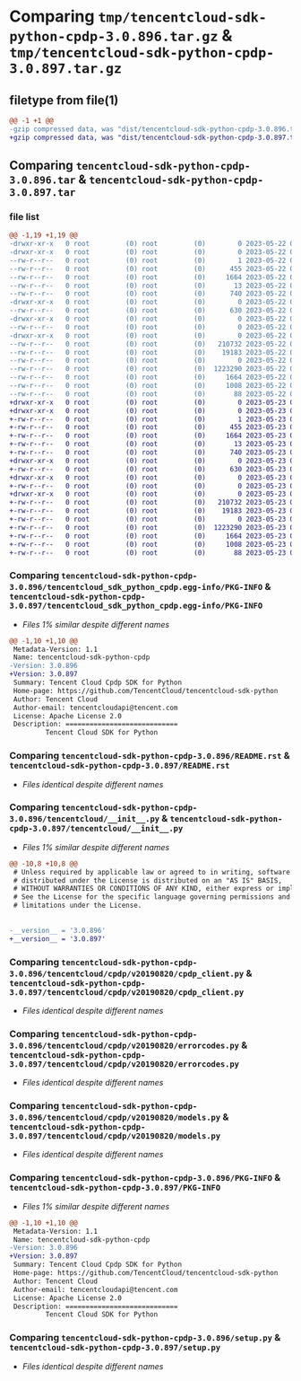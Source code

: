# Comparing `tmp/tencentcloud-sdk-python-cpdp-3.0.896.tar.gz` & `tmp/tencentcloud-sdk-python-cpdp-3.0.897.tar.gz`

## filetype from file(1)

```diff
@@ -1 +1 @@
-gzip compressed data, was "dist/tencentcloud-sdk-python-cpdp-3.0.896.tar", last modified: Mon May 22 00:19:36 2023, max compression
+gzip compressed data, was "dist/tencentcloud-sdk-python-cpdp-3.0.897.tar", last modified: Tue May 23 02:18:52 2023, max compression
```

## Comparing `tencentcloud-sdk-python-cpdp-3.0.896.tar` & `tencentcloud-sdk-python-cpdp-3.0.897.tar`

### file list

```diff
@@ -1,19 +1,19 @@
-drwxr-xr-x   0 root         (0) root         (0)        0 2023-05-22 00:19:36.000000 tencentcloud-sdk-python-cpdp-3.0.896/
-drwxr-xr-x   0 root         (0) root         (0)        0 2023-05-22 00:19:36.000000 tencentcloud-sdk-python-cpdp-3.0.896/tencentcloud_sdk_python_cpdp.egg-info/
--rw-r--r--   0 root         (0) root         (0)        1 2023-05-22 00:19:36.000000 tencentcloud-sdk-python-cpdp-3.0.896/tencentcloud_sdk_python_cpdp.egg-info/dependency_links.txt
--rw-r--r--   0 root         (0) root         (0)      455 2023-05-22 00:19:36.000000 tencentcloud-sdk-python-cpdp-3.0.896/tencentcloud_sdk_python_cpdp.egg-info/SOURCES.txt
--rw-r--r--   0 root         (0) root         (0)     1664 2023-05-22 00:19:36.000000 tencentcloud-sdk-python-cpdp-3.0.896/tencentcloud_sdk_python_cpdp.egg-info/PKG-INFO
--rw-r--r--   0 root         (0) root         (0)       13 2023-05-22 00:19:36.000000 tencentcloud-sdk-python-cpdp-3.0.896/tencentcloud_sdk_python_cpdp.egg-info/top_level.txt
--rw-r--r--   0 root         (0) root         (0)      740 2023-05-22 00:19:36.000000 tencentcloud-sdk-python-cpdp-3.0.896/README.rst
-drwxr-xr-x   0 root         (0) root         (0)        0 2023-05-22 00:19:36.000000 tencentcloud-sdk-python-cpdp-3.0.896/tencentcloud/
--rw-r--r--   0 root         (0) root         (0)      630 2023-05-22 00:19:36.000000 tencentcloud-sdk-python-cpdp-3.0.896/tencentcloud/__init__.py
-drwxr-xr-x   0 root         (0) root         (0)        0 2023-05-22 00:19:36.000000 tencentcloud-sdk-python-cpdp-3.0.896/tencentcloud/cpdp/
--rw-r--r--   0 root         (0) root         (0)        0 2023-05-22 00:19:36.000000 tencentcloud-sdk-python-cpdp-3.0.896/tencentcloud/cpdp/__init__.py
-drwxr-xr-x   0 root         (0) root         (0)        0 2023-05-22 00:19:36.000000 tencentcloud-sdk-python-cpdp-3.0.896/tencentcloud/cpdp/v20190820/
--rw-r--r--   0 root         (0) root         (0)   210732 2023-05-22 00:19:36.000000 tencentcloud-sdk-python-cpdp-3.0.896/tencentcloud/cpdp/v20190820/cpdp_client.py
--rw-r--r--   0 root         (0) root         (0)    19183 2023-05-22 00:19:36.000000 tencentcloud-sdk-python-cpdp-3.0.896/tencentcloud/cpdp/v20190820/errorcodes.py
--rw-r--r--   0 root         (0) root         (0)        0 2023-05-22 00:19:36.000000 tencentcloud-sdk-python-cpdp-3.0.896/tencentcloud/cpdp/v20190820/__init__.py
--rw-r--r--   0 root         (0) root         (0)  1223290 2023-05-22 00:19:36.000000 tencentcloud-sdk-python-cpdp-3.0.896/tencentcloud/cpdp/v20190820/models.py
--rw-r--r--   0 root         (0) root         (0)     1664 2023-05-22 00:19:36.000000 tencentcloud-sdk-python-cpdp-3.0.896/PKG-INFO
--rw-r--r--   0 root         (0) root         (0)     1008 2023-05-22 00:19:36.000000 tencentcloud-sdk-python-cpdp-3.0.896/setup.py
--rw-r--r--   0 root         (0) root         (0)       88 2023-05-22 00:19:36.000000 tencentcloud-sdk-python-cpdp-3.0.896/setup.cfg
+drwxr-xr-x   0 root         (0) root         (0)        0 2023-05-23 02:18:52.000000 tencentcloud-sdk-python-cpdp-3.0.897/
+drwxr-xr-x   0 root         (0) root         (0)        0 2023-05-23 02:18:52.000000 tencentcloud-sdk-python-cpdp-3.0.897/tencentcloud_sdk_python_cpdp.egg-info/
+-rw-r--r--   0 root         (0) root         (0)        1 2023-05-23 02:18:52.000000 tencentcloud-sdk-python-cpdp-3.0.897/tencentcloud_sdk_python_cpdp.egg-info/dependency_links.txt
+-rw-r--r--   0 root         (0) root         (0)      455 2023-05-23 02:18:52.000000 tencentcloud-sdk-python-cpdp-3.0.897/tencentcloud_sdk_python_cpdp.egg-info/SOURCES.txt
+-rw-r--r--   0 root         (0) root         (0)     1664 2023-05-23 02:18:52.000000 tencentcloud-sdk-python-cpdp-3.0.897/tencentcloud_sdk_python_cpdp.egg-info/PKG-INFO
+-rw-r--r--   0 root         (0) root         (0)       13 2023-05-23 02:18:52.000000 tencentcloud-sdk-python-cpdp-3.0.897/tencentcloud_sdk_python_cpdp.egg-info/top_level.txt
+-rw-r--r--   0 root         (0) root         (0)      740 2023-05-23 02:18:52.000000 tencentcloud-sdk-python-cpdp-3.0.897/README.rst
+drwxr-xr-x   0 root         (0) root         (0)        0 2023-05-23 02:18:52.000000 tencentcloud-sdk-python-cpdp-3.0.897/tencentcloud/
+-rw-r--r--   0 root         (0) root         (0)      630 2023-05-23 02:18:52.000000 tencentcloud-sdk-python-cpdp-3.0.897/tencentcloud/__init__.py
+drwxr-xr-x   0 root         (0) root         (0)        0 2023-05-23 02:18:52.000000 tencentcloud-sdk-python-cpdp-3.0.897/tencentcloud/cpdp/
+-rw-r--r--   0 root         (0) root         (0)        0 2023-05-23 02:18:52.000000 tencentcloud-sdk-python-cpdp-3.0.897/tencentcloud/cpdp/__init__.py
+drwxr-xr-x   0 root         (0) root         (0)        0 2023-05-23 02:18:52.000000 tencentcloud-sdk-python-cpdp-3.0.897/tencentcloud/cpdp/v20190820/
+-rw-r--r--   0 root         (0) root         (0)   210732 2023-05-23 02:18:52.000000 tencentcloud-sdk-python-cpdp-3.0.897/tencentcloud/cpdp/v20190820/cpdp_client.py
+-rw-r--r--   0 root         (0) root         (0)    19183 2023-05-23 02:18:52.000000 tencentcloud-sdk-python-cpdp-3.0.897/tencentcloud/cpdp/v20190820/errorcodes.py
+-rw-r--r--   0 root         (0) root         (0)        0 2023-05-23 02:18:52.000000 tencentcloud-sdk-python-cpdp-3.0.897/tencentcloud/cpdp/v20190820/__init__.py
+-rw-r--r--   0 root         (0) root         (0)  1223290 2023-05-23 02:18:52.000000 tencentcloud-sdk-python-cpdp-3.0.897/tencentcloud/cpdp/v20190820/models.py
+-rw-r--r--   0 root         (0) root         (0)     1664 2023-05-23 02:18:52.000000 tencentcloud-sdk-python-cpdp-3.0.897/PKG-INFO
+-rw-r--r--   0 root         (0) root         (0)     1008 2023-05-23 02:18:52.000000 tencentcloud-sdk-python-cpdp-3.0.897/setup.py
+-rw-r--r--   0 root         (0) root         (0)       88 2023-05-23 02:18:52.000000 tencentcloud-sdk-python-cpdp-3.0.897/setup.cfg
```

### Comparing `tencentcloud-sdk-python-cpdp-3.0.896/tencentcloud_sdk_python_cpdp.egg-info/PKG-INFO` & `tencentcloud-sdk-python-cpdp-3.0.897/tencentcloud_sdk_python_cpdp.egg-info/PKG-INFO`

 * *Files 1% similar despite different names*

```diff
@@ -1,10 +1,10 @@
 Metadata-Version: 1.1
 Name: tencentcloud-sdk-python-cpdp
-Version: 3.0.896
+Version: 3.0.897
 Summary: Tencent Cloud Cpdp SDK for Python
 Home-page: https://github.com/TencentCloud/tencentcloud-sdk-python
 Author: Tencent Cloud
 Author-email: tencentcloudapi@tencent.com
 License: Apache License 2.0
 Description: ============================
         Tencent Cloud SDK for Python
```

### Comparing `tencentcloud-sdk-python-cpdp-3.0.896/README.rst` & `tencentcloud-sdk-python-cpdp-3.0.897/README.rst`

 * *Files identical despite different names*

### Comparing `tencentcloud-sdk-python-cpdp-3.0.896/tencentcloud/__init__.py` & `tencentcloud-sdk-python-cpdp-3.0.897/tencentcloud/__init__.py`

 * *Files 1% similar despite different names*

```diff
@@ -10,8 +10,8 @@
 # Unless required by applicable law or agreed to in writing, software
 # distributed under the License is distributed on an "AS IS" BASIS,
 # WITHOUT WARRANTIES OR CONDITIONS OF ANY KIND, either express or implied.
 # See the License for the specific language governing permissions and
 # limitations under the License.
 
 
-__version__ = '3.0.896'
+__version__ = '3.0.897'
```

### Comparing `tencentcloud-sdk-python-cpdp-3.0.896/tencentcloud/cpdp/v20190820/cpdp_client.py` & `tencentcloud-sdk-python-cpdp-3.0.897/tencentcloud/cpdp/v20190820/cpdp_client.py`

 * *Files identical despite different names*

### Comparing `tencentcloud-sdk-python-cpdp-3.0.896/tencentcloud/cpdp/v20190820/errorcodes.py` & `tencentcloud-sdk-python-cpdp-3.0.897/tencentcloud/cpdp/v20190820/errorcodes.py`

 * *Files identical despite different names*

### Comparing `tencentcloud-sdk-python-cpdp-3.0.896/tencentcloud/cpdp/v20190820/models.py` & `tencentcloud-sdk-python-cpdp-3.0.897/tencentcloud/cpdp/v20190820/models.py`

 * *Files identical despite different names*

### Comparing `tencentcloud-sdk-python-cpdp-3.0.896/PKG-INFO` & `tencentcloud-sdk-python-cpdp-3.0.897/PKG-INFO`

 * *Files 1% similar despite different names*

```diff
@@ -1,10 +1,10 @@
 Metadata-Version: 1.1
 Name: tencentcloud-sdk-python-cpdp
-Version: 3.0.896
+Version: 3.0.897
 Summary: Tencent Cloud Cpdp SDK for Python
 Home-page: https://github.com/TencentCloud/tencentcloud-sdk-python
 Author: Tencent Cloud
 Author-email: tencentcloudapi@tencent.com
 License: Apache License 2.0
 Description: ============================
         Tencent Cloud SDK for Python
```

### Comparing `tencentcloud-sdk-python-cpdp-3.0.896/setup.py` & `tencentcloud-sdk-python-cpdp-3.0.897/setup.py`

 * *Files identical despite different names*

